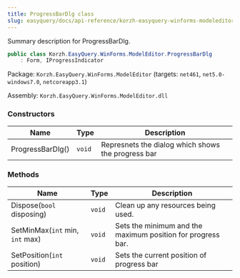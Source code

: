 ```yaml
---
title: ProgressBarDlg class
slug: easyquery/docs/api-reference/korzh-easyquery-winforms-modeleditor/korzh-easyquery-winforms-modeleditor-namespace/progressbardlg-class
---
```



Summary description for ProgressBarDlg.
```csharp
public class Korzh.EasyQuery.WinForms.ModelEditor.ProgressBarDlg
    : Form, IProgressIndicator

```
Package: `Korzh.EasyQuery.WinForms.ModelEditor` (targets: `net461`, `net5.0-windows7.0`, `netcoreapp3.1`)

Assembly: `Korzh.EasyQuery.WinForms.ModelEditor.dll`

### Constructors

| Name | Type | Description | 
| --- | --- | --- | 
| ProgressBarDlg() | `void` | Represnets the dialog which shows the progress bar | 


### Methods

| Name | Type | Description | 
| --- | --- | --- | 
| Dispose(`bool` disposing) | `void` | Clean up any resources being used. | 
| SetMinMax(`int` min, `int` max) | `void` | Sets the minimum and the maximum position for progress bar. | 
| SetPosition(`int` position) | `void` | Sets the current position of progress bar |